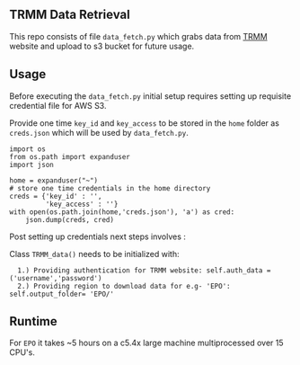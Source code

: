 ## TRMM Data Retrieval

This repo consists of file `data_fetch.py` which grabs data from [TRMM](http://trmm.atmos.washington.edu) website and upload to s3 bucket for future usage.

## Usage

Before executing the `data_fetch.py` initial setup requires setting up requisite credential file for AWS S3.

Provide one time `key_id` and `key_access` to be stored in the `home` folder as `creds.json` which will be used by `data_fetch.py`.
```
import os
from os.path import expanduser
import json

home = expanduser("~")
# store one time credentials in the home directory
creds = {'key_id' : '',
         'key_access' : ''}
with open(os.path.join(home,'creds.json'), 'a') as cred:
    json.dump(creds, cred)
```

Post setting up credentials next steps involves :

Class `TRMM_data()` needs to be initialized with:
  
      1.) Providing authentication for TRMM website: self.auth_data = ('username','password')
      2.) Providing region to download data for e.g- 'EPO': self.output_folder= 'EPO/'
      
## Runtime

For `EPO` it takes ~5 hours on a c5.4x large machine multiprocessed over 15 CPU's.
